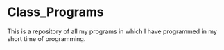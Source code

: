 # Class_Programs
This is a repository of all my programs in which I have programmed in my short time of programming.

